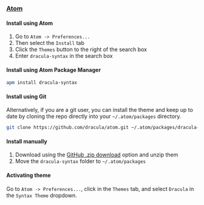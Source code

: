 ### [Atom](https://atom.io/)

#### Install using Atom

1. Go to `Atom -> Preferences...`
2. Then select the `Install` tab
3. Click the `Themes` button to the right of the search box
4. Enter `dracula-syntax` in the search box

#### Install using Atom Package Manager

```bash
apm install dracula-syntax
```

#### Install using Git

Alternatively, if you are a git user, you can install the theme and keep up to date by cloning the repo directly into your `~/.atom/packages` directory.

```bash
git clone https://github.com/dracula/atom.git ~/.atom/packages/dracula-syntax
```

#### Install manually

1. Download using the [GitHub .zip download](https://github.com/dracula/atom/archive/master.zip) option and unzip them
2. Move the `dracula-syntax` folder to `~/.atom/packages`

#### Activating theme

Go to `Atom -> Preferences...`, click in the `Themes` tab, and select `Dracula` in the `Syntax Theme` dropdown.
